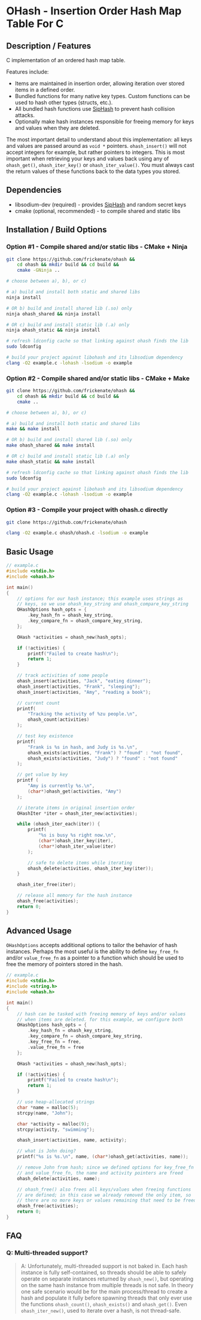 # OHash - Insertion Order Hash Map Table For C

## Description / Features

C implementation of an ordered hash map table.

Features include:

- Items are maintained in insertion order, allowing iteration over stored items in a defined order.
- Bundled functions for many native key types. Custom functions can be used to hash other types (structs, etc.).
- All bundled hash functions use [SipHash](https://131002.net/siphash/) to prevent hash collision attacks.
- Optionally make hash instances responsible for freeing memory for keys and values when they are deleted.

The most important detail to understand about this implementation: all
keys and values are passed around as `void *` pointers. `ohash_insert()`
will not accept integers for example, but rather pointers to integers. This
is most important when retrieving your keys and values back using any of
`ohash_get()`, `ohash_iter_key()` or `ohash_iter_value()`. You must always
cast the return values of these functions back to the data types you stored.

## Dependencies

* libsodium-dev (required) - provides [SipHash](https://131002.net/siphash/) and random secret keys
* cmake (optional, recommended) - to compile shared and static libs

## Installation / Build Options

### Option #1 - Compile shared and/or static libs - CMake + Ninja

```bash
git clone https://github.com/frickenate/ohash &&
    cd ohash && mkdir build && cd build &&
    cmake -GNinja ..

# choose between a), b), or c)

# a) build and install both static and shared libs
ninja install

# OR b) build and install shared lib (.so) only
ninja ohash_shared && ninja install

# OR c) build and install static lib (.a) only
ninja ohash_static && ninja install

# refresh ldconfig cache so that linking against ohash finds the lib
sudo ldconfig

# build your project against libohash and its libsodium dependency
clang -O2 example.c -lohash -lsodium -o example
```

### Option #2 - Compile shared and/or static libs - CMake + Make

```bash
git clone https://github.com/frickenate/ohash &&
    cd ohash && mkdir build && cd build &&
    cmake ..

# choose between a), b), or c)

# a) build and install both static and shared libs
make && make install

# OR b) build and install shared lib (.so) only
make ohash_shared && make install

# OR c) build and install static lib (.a) only
make ohash_static && make install

# refresh ldconfig cache so that linking against ohash finds the lib
sudo ldconfig

# build your project against libohash and its libsodium dependency
clang -O2 example.c -lohash -lsodium -o example
```

### Option #3 - Compile your project with ohash.c directly

```bash
git clone https://github.com/frickenate/ohash

clang -O2 example.c ohash/ohash.c -lsodium -o example
```

## Basic Usage

```c
// example.c
#include <stdio.h>
#include <ohash.h>

int main()
{
    // options for our hash instance; this example uses strings as
    // keys, so we use ohash_key_string and ohash_compare_key_string
    OHashOptions hash_opts = {
        .key_hash_fn = ohash_key_string,
        .key_compare_fn = ohash_compare_key_string,
    };

    OHash *activities = ohash_new(hash_opts);

    if (!activities) {
        printf("Failed to create hash\n");
        return 1;
    }

    // track activities of some people
    ohash_insert(activities, "Jack", "eating dinner");
    ohash_insert(activities, "Frank", "sleeping");
    ohash_insert(activities, "Amy", "reading a book");

    // current count
    printf(
        "Tracking the activity of %zu people.\n",
        ohash_count(activities)
    );

    // test key existence
    printf(
        "Frank is %s in hash, and Judy is %s.\n",
        ohash_exists(activities, "Frank") ? "found" : "not found",
        ohash_exists(activities, "Judy") ? "found" : "not found"
    );

    // get value by key
    printf (
        "Amy is currently %s.\n",
        (char*)ohash_get(activities, "Amy")
    );

    // iterate items in original insertion order
    OHashIter *iter = ohash_iter_new(activities);

    while (ohash_iter_each(iter)) {
        printf(
            "%s is busy %s right now.\n",
            (char*)ohash_iter_key(iter),
            (char*)ohash_iter_value(iter)
        );

        // safe to delete items while iterating
        ohash_delete(activities, ohash_iter_key(iter));
    }

    ohash_iter_free(iter);

    // release all memory for the hash instance
    ohash_free(activities);
    return 0;
}
```

## Advanced Usage

`OHashOptions` accepts additional options to tailor the behavior of hash
instances. Perhaps the most useful is the ability to define `key_free_fn`
and/or `value_free_fn` as a pointer to a function which should be used
to free the memory of pointers stored in the hash.

```c
// example.c
#include <stdio.h>
#include <string.h>
#include <ohash.h>

int main()
{
    // hash can be tasked with freeing memory of keys and/or values
    // when items are deleted. for this example, we configure both
    OHashOptions hash_opts = {
        .key_hash_fn = ohash_key_string,
        .key_compare_fn = ohash_compare_key_string,
        .key_free_fn = free,
        .value_free_fn = free
    };

    OHash *activities = ohash_new(hash_opts);

    if (!activities) {
        printf("Failed to create hash\n");
        return 1;
    }

    // use heap-allocated strings
    char *name = malloc(5);
    strcpy(name, "John");

    char *activity = malloc(9);
    strcpy(activity, "swimming");

    ohash_insert(activities, name, activity);

    // what is John doing?
    printf("%s is %s.\n", name, (char*)ohash_get(activities, name));

    // remove John from hash; since we defined options for key_free_fn
    // and value_free_fn, the name and activity pointers are freed
    ohash_delete(activities, name);

    // ohash_free() also frees all keys/values when freeing functions
    // are defined; in this case we already removed the only item, so
    // there are no more keys or values remaining that need to be freed
    ohash_free(activities);
    return 0;
}
```

## FAQ

### Q: Multi-threaded support?

> A: Unfortunately, multi-threaded support is not baked in. Each hash
instance is fully self-contained, so threads should be able to safely
operate on separate instances returned by `ohash_new()`, but operating
on the same hash instance from multiple threads is not safe. In theory
one safe scenario would be for the main process/thread to create a hash
and populate it fully before spawning threads that only ever use the
functions `ohash_count()`, `ohash_exists()` and `ohash_get()`. Even
`ohash_iter_new()`, used to iterate over a hash, is not thread-safe.
